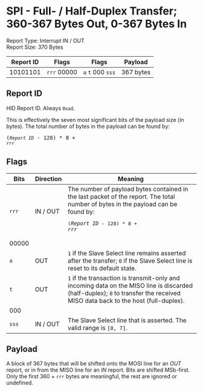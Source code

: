 
# SPI - Full- / Half-Duplex Transfer; 360-367 Bytes Out, 0-367 Bytes In
Report Type: Interrupt IN / OUT<br />
Report Size: 370 Bytes

| Report ID | Flags | Flags | Payload |
|-----------|-------|-------|---------|
| 10101101 | `rrr`&nbsp;00000 | `a`&nbsp;`t`&nbsp;000&nbsp;`sss` | 367 bytes |

## Report ID
HID Report ID.  Always `0xad`.

This is effectively the seven most significant bits of the payload size (in bytes).  The total number of bytes in the payload can be found by: <pre>(*`Report ID`* - 128) * 8 + *`rrr`*</pre>

## Flags
| Bits  | Direction | Meaning |
|-------|-----------|---------|
| `rrr` | IN / OUT  | The number of payload bytes contained in the last packet of the report.  The total number of bytes in the payload can be found by: <pre>(*`Report ID`* - 128) * 8 + *`rrr`*</pre> |
| 00000 |          |                                                                       |
| `a`   | OUT      | `1` if the Slave Select line remains asserted after the transfer; `0` if the Slave Select line is reset to its default state. |
| `t`   | OUT      | `1` if the transaction is transmit-only and incoming data on the MISO line is discarded (half-duplex); `0` to transfer the received MISO data back to the host (full-duplex). |
| 000   |          |                                                                       |
| `sss` | IN / OUT | The Slave Select line that is asserted.  The valid range is `[0, 7]`. |

## Payload
A block of 367 bytes that will be shifted onto the MOSI line for an *OUT* report, or in from the MISO line for an *IN* report.  Bits are shifted MSb-first.  Only the first 360 + *`rrr`* bytes are meaningful, the rest are ignored or undefined.
